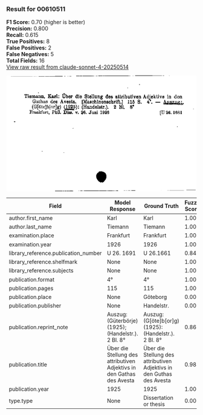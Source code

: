 ### Result for 00610511
**F1 Score:** 0.70 (higher is better)<br>**Precision:** 0.800<br>**Recall:** 0.615<br>**True Positives:** 8<br>**False Positives:** 2<br>**False Negatives:** 5<br>**Total Fields:** 16<br>[View raw result from claude-sonnet-4-20250514](https://github.com/RISE-UNIBAS/humanities_data_benchmark/blob/main/results/2025-09-02/T0148/request_T0148_00610511.json)

<img src="https://github.com/RISE-UNIBAS/humanities_data_benchmark/blob/main/benchmarks/zettelkatalog/images/00610511.jpg?raw=true" alt="00610511" width="600px">

| Field | Model Response | Ground Truth | Fuzzy Score | Match |
|-------|----------------|--------------|-------------|-------|
| author.first_name | Karl | Karl | 1.000 | ✅ |
| author.last_name | Tiemann | Tiemann | 1.000 | ✅ |
| examination.place | Frankfurt | Frankfurt | 1.000 | ✅ |
| examination.year | 1926 | 1926 | 1.000 | ✅ |
| library_reference.publication_number | U 26. 1691 | U 26.1661 | 0.842 | ❌ |
| library_reference.shelfmark | None | None | 1.000 | ✅ |
| library_reference.subjects | None | None | 1.000 | ✅ |
| publication.format | 4° | 4° | 1.000 | ✅ |
| publication.pages | 115 | 115 | 1.000 | ✅ |
| publication.place | None | Göteborg | 0.000 | ❌ |
| publication.publisher | None | Handelstr. | 0.000 | ❌ |
| publication.reprint_note | Auszug: (Güterbörje) (1925); (Handelstr.). 2 Bl. 8° | Auszug: (G[öte]b[or]g) (1925): (Handelstr.). 2 Bl. 8° | 0.865 | ❌ |
| publication.title | Über die Stellung des attributiven Adjektivs in den Gathas des Avesta | Über die Stellung des attributiven Adjektivs in den Guthas des Avesta | 0.986 | ✅ |
| publication.year | 1925 | 1925 | 1.000 | ✅ |
| type.type | None | Dissertation or thesis | 0.000 | ❌ |
